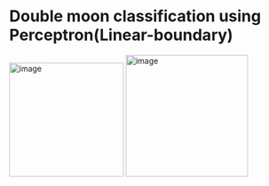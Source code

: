 # **Double moon classification using Perceptron(Linear-boundary)**

<img width="206" alt="image" src="https://user-images.githubusercontent.com/78466559/215309229-75fe3275-5829-423a-903c-dad2c4b38d06.png">
<img width="220" alt="image" src="https://user-images.githubusercontent.com/78466559/215309237-d04fff47-7181-45bb-925d-be8a72c6f60e.png">
